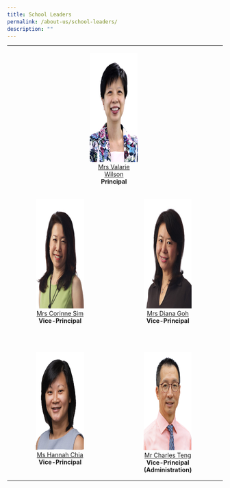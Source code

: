 ```yaml
---
title: School Leaders
permalink: /about-us/school-leaders/
description: ""
---
```

<table cellpadding="5" cellspacing="0" border="0" width="100%">
  <tbody>
    <tr>
      <td width="12%" valign="top" style="text-align: center;">&nbsp;</td>
      <td width="25%" valign="top" style="text-align: center;">&nbsp;</td>
      <td width="25%" valign="top" style="text-align: center;"><p><img src="/images/Others/sl-vwilson.jpg" alt="Valarie Wilson" width="191" height="255"><br>
          <a target="" href="mailto:Valarie_koh@schools.gov.sg">Mrs Valarie Wilson</a><br>
          <b>Principal</b></p></td>
      <td width="25%" valign="top" style="text-align: center;"><p>&nbsp;</p></td>
      <td width="13%" align="center" valign="bottom">&nbsp;</td>
    </tr>
    <tr>
      <td width="12%" valign="top" style="text-align: center;">&nbsp;</td>
      <td width="25%" valign="top" style="text-align: center;"><p><img src="/images/Others/sl-csim.jpg" alt="Corinne Sim" width="191" height="255"><br>
          <a target="" href="mailto:Corinne_SIM@schools.gov.sg">Mrs Corinne Sim </a><br>
          <b>Vice-Principal</b></p></td>
      <td width="25%" valign="top" style="text-align: center;">&nbsp;</td>
      <td width="25%" valign="top" style="text-align: center;"><p><img src="/images/Others/sl-dgoh.jpg" alt="Diana Goh" width="191" height="255"><br>
          <a target="" href="mailto:Diana_TAN@schools.gov.sg">Mrs Diana Goh </a><br>
          <b>Vice-Principal</b></p>
        <p>&nbsp;</p></td>
      <td width="13%" align="center" valign="bottom">&nbsp;</td>
    </tr>
    <tr>
      <td width="12%" valign="top" style="text-align: center;">&nbsp;</td>
      <td width="25%" valign="top" style="text-align: center;"><p><img src="/images/Others/sl-hchia.png" alt="Hannah Chia" width="228" height="228"><br>
          <a target="" href="mailto:hannah_chia@schools.gov.sg">Ms Hannah Chia</a><br>
          <b>Vice-Principal</b><br>
      </p></td>
      <td width="25%" valign="top" style="text-align: center;">&nbsp;</td>
      <td width="25%" valign="top" style="text-align: center;"><p><img src="/images/Others/sl-cteng.png" alt="Charles Teng" width="187" height="229"><br>
          <a target="" href="mailto:teng_tat_meng_charles@schools.gov.sg">Mr Charles Teng</a><br>
          <b>Vice-Principal <br>
          (Administration)</b></p></td>
      <td width="13%" align="center" valign="bottom">&nbsp;</td>
    </tr>
  </tbody>
</table>